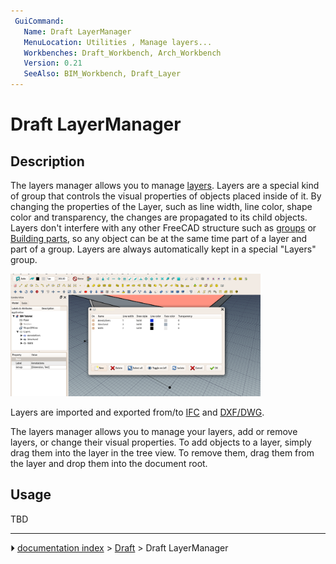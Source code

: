 ```yaml
---
 GuiCommand:
   Name: Draft LayerManager
   MenuLocation: Utilities , Manage layers...
   Workbenches: Draft_Workbench, Arch_Workbench
   Version: 0.21
   SeeAlso: BIM_Workbench, Draft_Layer
---
```


# Draft LayerManager

## Description

The layers manager allows you to manage [layers](Draft_Layer.md). Layers are a special kind of group that controls the visual properties of objects placed inside of it. By changing the properties of the Layer, such as line width, line color, shape color and transparency, the changes are propagated to its child objects. Layers don\'t interfere with any other FreeCAD structure such as [groups](Std_Group.md) or [Building parts](Arch_BuildingPart.md), so any object can be at the same time part of a layer and part of a group. Layers are always automatically kept in a special \"Layers\" group.

<img alt="" src=images/BIM_layers_screenshot.png  style="width:400px;">

Layers are imported and exported from/to [IFC](Arch_IFC.md) and [DXF/DWG](Draft_DXF.md).

The layers manager allows you to manage your layers, add or remove layers, or change their visual properties. To add objects to a layer, simply drag them into the layer in the tree view. To remove them, drag them from the layer and drop them into the document root.

## Usage

TBD



---
⏵ [documentation index](../README.md) > [Draft](Draft_Workbench.md) > Draft LayerManager

